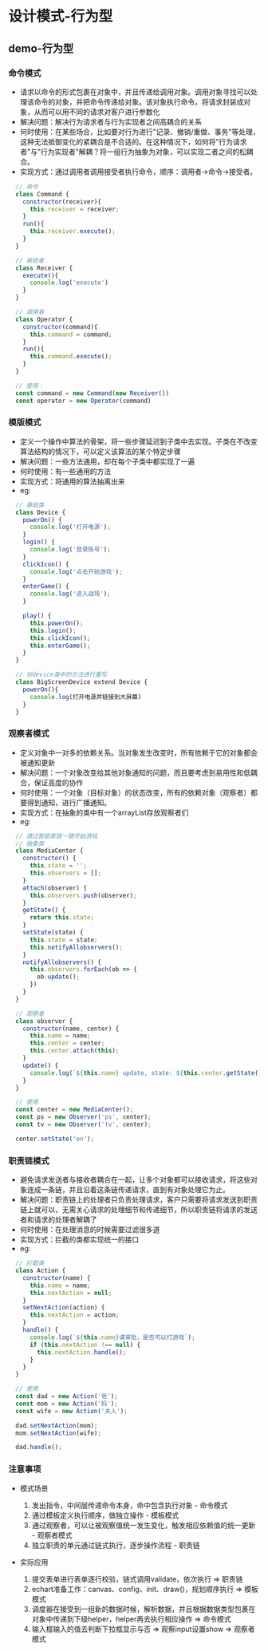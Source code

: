 # 设计模式-行为型
## demo-行为型
### 命令模式
  * 请求以命令的形式包裹在对象中，并且传递给调用对象。调用对象寻找可以处理该命令的对象，并把命令传递给对象。该对象执行命令。将请求封装成对象，从而可以用不同的请求对客户进行参数化
  * 解决问题：解决行为请求者与行为实现者之间高耦合的关系
  * 何时使用：在某些场合，比如要对行为进行"记录、撤销/重做、事务"等处理，这种无法抵御变化的紧耦合是不合适的。在这种情况下，如何将"行为请求者"与"行为实现者"解耦？将一组行为抽象为对象，可以实现二者之间的松耦合。
  * 实现方式：通过调用者调用接受者执行命令，顺序：调用者→命令→接受者。
  ```js
    // 命令
    class Command {
      constructor(receiver){
        this.receiver = receiver;
      }
      run(){
        this.receiver.execute();
      }
    }

    // 接收者
    class Receiver {
      execute(){
        console.log('execute')
      }
    }

    // 调用者
    class Operator {
      constructor(command){
        this.command = command;
      }
      run(){
        this.command.execute();
      }
    }

    // 使用：
    const command = new Command(new Receiver())
    const operator = new Operator(command)
  ```
### 模版模式
  * 定义一个操作中算法的骨架，将一些步骤延迟到子类中去实现。子类在不改变算法结构的情况下，可以定义该算法的某个特定步骤
  * 解决问题：一些方法通用，却在每个子类中都实现了一遍
  * 何时使用：有一些通用的方法
  * 实现方式：将通用的算法抽离出来
  * eg:
  ```js
    // 基础类
    class Device {
      powerOn() {
        console.log('打开电源');
      }
      login() {
        console.log('登录账号');
      }
      clickIcon() {
        console.log('点击开始游戏');
      }
      enterGame() {
        console.log('进入战场');
      }

      play() {
        this.powerOn();
        this.login();
        this.clickIcon();
        this.enterGame();
      }
    }

    // 对device类中的方法进行重写
    class BigScreenDevice extend Device {
      powerOn(){
        console.log(打开电源并链接到大屏幕)
      }
    }
  ```
### 观察者模式
  * 定义对象中一对多的依赖关系。当对象发生改变时，所有依赖于它的对象都会被通知更新
  * 解决问题：一个对象改变给其他对象通知的问题，而且要考虑到易用性和低耦合，保证高度的协作
  * 何时使用：一个对象（目标对象）的状态改变，所有的依赖对象（观察者）都要得到通知，进行广播通知。
  * 实现方式：在抽象的类中有一个arrayList存放观察者们
  * eg:
  ```js
    // 通过智能家居一键开始游戏
    // 抽象类
    class MediaCenter {
      constructor() {
        this.state = '';
        this.observers = [];
      }
      attach(observer) {
        this.observers.push(observer);
      }
      getState() {
        return this.state;
      }
      setState(state) {
        this.state = state;
        this.notifyAllobservers();
      }
      notifyAllobservers() {
        this.observers.forEach(ob => {
          ob.update();
        })
      }
    }

    // 观察者
    class observer {
      constructor(name, center) {
        this.name = name;
        this.center = center;
        this.center.attach(this);
      }
      update() {
        console.log(`${this.name} update, state: ${this.center.getState()}`);
      }
    }

    // 使用
    const center = new MediaCenter();
    const ps = new Observer('ps', center);
    const tv = new Observer('tv', center);

    center.setState('on');
  ```
### 职责链模式
  * 避免请求发送者与接收者耦合在一起，让多个对象都可以接收请求，将这些对象连成一条链，并且沿着这条链传递请求，直到有对象处理它为止。
  * 解决问题：职责链上的处理者只负责处理请求，客户只需要将请求发送到职责链上就可以，无需关心请求的处理细节和传递细节，所以职责链将请求的发送者和请求的处理者解耦了
  * 何时使用：在处理消息的时候需要过滤很多道
  * 实现方式：拦截的类都实现统一的接口
  * eg:
  ```js
    // 拦截类
    class Action {
      constructor(name) {
        this.name = name;
        this.nextAction = null;
      }
      setNextAction(action) {
        this.nextAction = action;
      }
      handle() {
        console.log(`${this.name}请审批，是否可以打游戏`);
        if (this.nextAction !== null) {
          this.nextAction.handle();
        }
      }
    }

    // 使用
    const dad = new Action('爸');
    const mom = new Action('妈');
    const wife = new Action('夫人');

    dad.setNextAction(mom);
    mom.setNextAction(wife);

    dad.handle();
  ```
  
### 注意事项
  - 模式场景
    1. 发出指令，中间层传递命令本身，命中包含执行对象 - 命令模式
    2. 通过模板定义执行顺序，做独立操作 - 模板模式
    3. 通过观察者，可以让被观察值统一发生变化，触发相应依赖值的统一更新 - 观察者模式
    4. 独立职责的单元通过链式执行，逐步操作流程 - 职责链

  - 实际应用
    1. 提交表单进行表单逐行校验，链式调用validate，依次执行 => 职责链
    2. echart准备工作：canvas、config、init、draw()，规划顺序执行 => 模板模式
    3. 调度器在接受到一组新的数据时候，解析数据，并且根据数据类型包裹在对象中传递到下级helper，helper再去执行相应操作 => 命令模式
    4. 输入框输入的值去判断下拉框显示与否 => 观察input设置show => 观察者模式  
